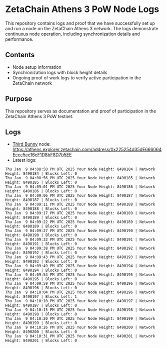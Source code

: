 # ZetaChain Athens 3 PoW Node Logs
This repository contains logs and proof that we have successfully set up and run a node on the ZetaChain Athens 3 network. The logs demonstrate continuous node operation, including synchronization details and performance.

## Contents
- Node setup information
- Synchronization logs with block height details
- Ongoing proof of work logs to verify active participation in the ZetaChain network

## Purpose
This repository serves as documentation and proof of participation in the ZetaChain Athens 3 PoW testnet.

## Logs

- [Third Bunny](https://thirdbunny.xyz/) node: https://athens.explorer.zetachain.com/address/0x225254d35dE666064Eccc5ce16eF1D8bF8D7b5EE
- Latest logs:
```
Thu Jan  9 04:08:50 PM UTC 2025 Your Node Height: 8490184 | Network Height: 8490184 | Blocks Left: 0
Thu Jan  9 04:08:56 PM UTC 2025 Your Node Height: 8490185 | Network Height: 8490185 | Blocks Left: 0
Thu Jan  9 04:09:01 PM UTC 2025 Your Node Height: 8490186 | Network Height: 8490186 | Blocks Left: 0
Thu Jan  9 04:09:06 PM UTC 2025 Your Node Height: 8490187 | Network Height: 8490187 | Blocks Left: 0
Thu Jan  9 04:09:11 PM UTC 2025 Your Node Height: 8490188 | Network Height: 8490188 | Blocks Left: 0
Thu Jan  9 04:09:17 PM UTC 2025 Your Node Height: 8490189 | Network Height: 8490189 | Blocks Left: 0
Thu Jan  9 04:09:22 PM UTC 2025 Your Node Height: 8490189 | Network Height: 8490189 | Blocks Left: 0
Thu Jan  9 04:09:27 PM UTC 2025 Your Node Height: 8490190 | Network Height: 8490190 | Blocks Left: 0
Thu Jan  9 04:09:33 PM UTC 2025 Your Node Height: 8490191 | Network Height: 8490191 | Blocks Left: 0
Thu Jan  9 04:09:38 PM UTC 2025 Your Node Height: 8490192 | Network Height: 8490192 | Blocks Left: 0
Thu Jan  9 04:09:43 PM UTC 2025 Your Node Height: 8490193 | Network Height: 8490193 | Blocks Left: 0
Thu Jan  9 04:09:49 PM UTC 2025 Your Node Height: 8490194 | Network Height: 8490194 | Blocks Left: 0
Thu Jan  9 04:09:54 PM UTC 2025 Your Node Height: 8490195 | Network Height: 8490195 | Blocks Left: 0
Thu Jan  9 04:09:59 PM UTC 2025 Your Node Height: 8490196 | Network Height: 8490196 | Blocks Left: 0
Thu Jan  9 04:10:04 PM UTC 2025 Your Node Height: 8490196 | Network Height: 8490197 | Blocks Left: 1
Thu Jan  9 04:10:10 PM UTC 2025 Your Node Height: 8490197 | Network Height: 8490197 | Blocks Left: 0
Thu Jan  9 04:10:15 PM UTC 2025 Your Node Height: 8490198 | Network Height: 8490198 | Blocks Left: 0
Thu Jan  9 04:10:20 PM UTC 2025 Your Node Height: 8490199 | Network Height: 8490199 | Blocks Left: 0
Thu Jan  9 04:10:26 PM UTC 2025 Your Node Height: 8490200 | Network Height: 8490200 | Blocks Left: 0
Thu Jan  9 04:10:31 PM UTC 2025 Your Node Height: 8490201 | Network Height: 8490201 | Blocks Left: 0
```
